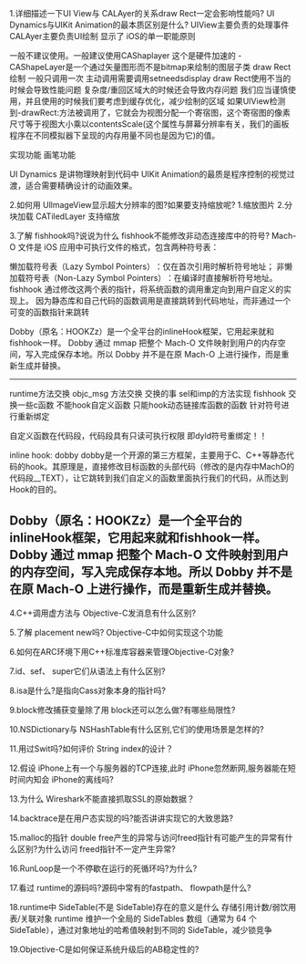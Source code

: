 
1.详细描述一下UI View与 CALAyer的关系draw Rect一定会影响性能吗? UI Dynamics与UIKit Animation的最本质区别是什么?
 UIView主要负责的处理事件 CALAyer主要负责UI绘制 显示了 iOS的单一职能原则
 
 一般不建议使用。一般建议使用CAShaplayer 这个是硬件加速的 - CAShapeLayer是一个通过矢量图形而不是bitmap来绘制的图层子类
 draw Rect绘制 一般只调用一次 主动调用需要调用setneedsdisplay
 draw Rect使用不当的时候会导致性能问题
 复杂度/重回区域大的时候还会导致内存问题 我们应当谨慎使用，并且使用的时候我们要考虑到缓存优化，减少绘制的区域
 如果UIView检测到-drawRect:方法被调用了，它就会为视图分配一个寄宿图，这个寄宿图的像素尺寸等于视图大小乘以contentsScale(这个属性与屏幕分辨率有关，我们的画板程序在不同模拟器下呈现的内存用量不同也是因为它)的值。
 
 实现功能 画笔功能
 
 UI Dynamics 是讲物理映射到代码中
 UIKit Animation的最质是程序控制的视觉过渡，适合需要精确设计的动画效果。


2.如何用 UllmageView显示超大分辨率的图?如果要支持缩放呢?
 1.缩放图片
 2.分块加载 CATiledLayer 支持缩放
 
3.了解 fishhook吗?说说为什么 fishhook不能修改非动态连接库中的符号?
Mach-O 文件是 iOS 应用中可执行文件的格式，包含两种符号表：

‌懒加载符号表（Lazy Symbol Pointers）‌：仅在首次引用时解析符号地址；
‌非懒加载符号表（Non-Lazy Symbol Pointers）‌：在编译时直接解析符号地址。
‌fishhook‌ 通过修改这两个表的指针，将系统函数的调用重定向到用户自定义的实现上。
因为静态库和自己代码的函数调用是直接跳转到代码地址，而非通过一个可变的函数指针来跳转

Dobby（原名：HOOKZz）是一个全平台的inlineHook框架，它用起来就和fishhook一样。
Dobby 通过 mmap 把整个 Mach-O 文件映射到用户的内存空间，写入完成保存本地。所以 Dobby 并不是在原 Mach-O 上进行操作，而是重新生成并替换。

----------------------------------------------------------------------
 runtime方法交换 objc_msg 方法交换 交换的事 sel和imp的方法实现
 fishhook 交换一些c函数 不能hook自定义函数 只能hook动态链接库函数的函数 针对符号进行重新绑定

自定义函数在代码段，代码段具有只读可执行权限 即dyld符号重绑定！！



 inline hook: dobby dobby是一个开源的第三方框架，主要用于C、C++等静态代码的hook。其原理是，直接修改目标函数的头部代码（修改的是内存中MachO的代码段__TEXT），让它跳转到我们自定义的函数里面执行我们的代码，从而达到Hook的目的。

Dobby（原名：HOOKZz）是一个全平台的inlineHook框架，它用起来就和fishhook一样。
Dobby 通过 mmap 把整个 Mach-O 文件映射到用户的内存空间，写入完成保存本地。所以 Dobby 并不是在原 Mach-O 上进行操作，而是重新生成并替换。
------------------------------------------------

4.C++调用虚方法与 Objective-C发消息有什么区别?

5.了解 placement new吗? Objective-C中如何实现这个功能

6.如何在ARC环境下用C++标准库容器来管理Objective-C对象?

7.id、sef、 super它们从语法上有什么区别?

8.isa是什么?是指向Cass对象本身的指针吗?

9.block修改捕获变量除了用 block还可以怎么做?有哪些局限性?

10.NSDictionary与 NSHashTable有什么区别,它们的使用场景是怎样的?

11.用过Swit吗?如何评价 String index的设计？

12.假设 iPhone上有一个与服务器的TCP连接,此时 iPhone忽然断网,服务器能在短时间内知会 iPhone的离线吗?

13.为什么 Wireshark不能直接抓取SSL的原始数据？

14.backtrace是在用户态实现的吗?能否讲讲实现它的大致思路?

15.malloc的指针 double free产生的异常与访问freed指针有可能产生的异常有什么区别?为什么访问 freed指针不一定产生异常?

16.RunLoop是一个不停歇在运行的死循环吗?为什么?

17.看过 runtime的源码吗?源码中常有的fastpath、 flowpath是什么?

18.runtime中 SideTable(不是 SideTable)存在的意义是什么
存储引用计数/弱饮用表/关联对象
runtime 维护一个全局的 SideTables 数组（通常为 64 个 SideTable），通过对象地址的哈希值映射到不同的 SideTable，减少锁竞争

19.Objective-C是如何保证系统升级后的AB稳定性的?
